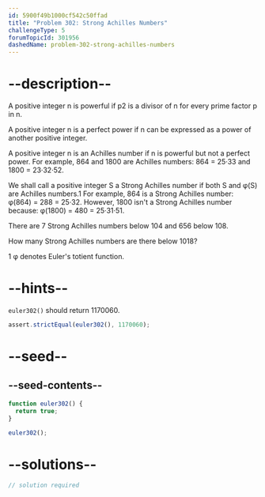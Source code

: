 ```yaml
---
id: 5900f49b1000cf542c50ffad
title: "Problem 302: Strong Achilles Numbers"
challengeType: 5
forumTopicId: 301956
dashedName: problem-302-strong-achilles-numbers
---
```


# --description--

A positive integer n is powerful if p2 is a divisor of n for every prime factor p in n.

A positive integer n is a perfect power if n can be expressed as a power of another positive integer.

A positive integer n is an Achilles number if n is powerful but not a perfect power. For example, 864 and 1800 are Achilles numbers: 864 = 25·33 and 1800 = 23·32·52.

We shall call a positive integer S a Strong Achilles number if both S and φ(S) are Achilles numbers.1 For example, 864 is a Strong Achilles number: φ(864) = 288 = 25·32. However, 1800 isn't a Strong Achilles number because: φ(1800) = 480 = 25·31·51.

There are 7 Strong Achilles numbers below 104 and 656 below 108.

How many Strong Achilles numbers are there below 1018?

1 φ denotes Euler's totient function.

# --hints--

`euler302()` should return 1170060.

```js
assert.strictEqual(euler302(), 1170060);
```

# --seed--

## --seed-contents--

```js
function euler302() {
  return true;
}

euler302();
```

# --solutions--

```js
// solution required
```
